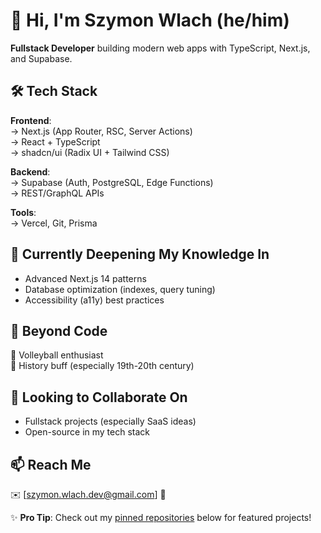 # 👋 Hi, I'm Szymon Wlach (he/him)  

**Fullstack Developer** building modern web apps with TypeScript, Next.js, and Supabase.  

## 🛠️ Tech Stack  
**Frontend**:  
→ Next.js (App Router, RSC, Server Actions)  
→ React + TypeScript  
→ shadcn/ui (Radix UI + Tailwind CSS)  

**Backend**:  
→ Supabase (Auth, PostgreSQL, Edge Functions)  
→ REST/GraphQL APIs  

**Tools**:  
→ Vercel, Git, Prisma  

## 🌱 Currently Deepening My Knowledge In  
- Advanced Next.js 14 patterns  
- Database optimization (indexes, query tuning)  
- Accessibility (a11y) best practices  

## 👀 Beyond Code  
🏐 Volleyball enthusiast  
📜 History buff (especially 19th-20th century)  

## 💞️ Looking to Collaborate On  
- Fullstack projects (especially SaaS ideas)  
- Open-source in my tech stack  

## 📫 Reach Me  
✉️ [szymon.wlach.dev@gmail.com]
🔗 



✨ **Pro Tip**: Check out my [pinned repositories](#) below for featured projects!  

